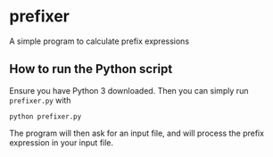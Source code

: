 # prefixer
A simple program to calculate prefix expressions 

## How to run the Python script
Ensure you have Python 3 downloaded. Then you can simply run `prefixer.py` with
```
python prefixer.py
```

The program will then ask for an input file, and will process the prefix expression in your input file. 